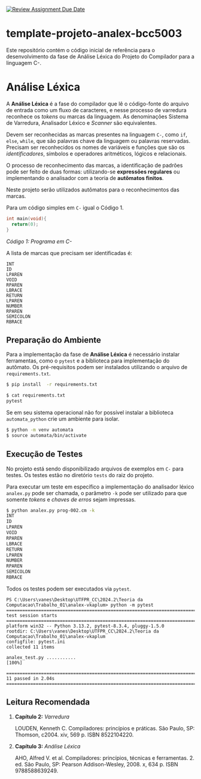 [![Review Assignment Due Date](https://classroom.github.com/assets/deadline-readme-button-22041afd0340ce965d47ae6ef1cefeee28c7c493a6346c4f15d667ab976d596c.svg)](https://classroom.github.com/a/6ZHtfd4V)
# template-projeto-analex-bcc5003
Este repositório contém o código inicial de referência para o desenvolvimento da fase de Análise Léxica do Projeto do Compilador para a linguagem C-.

# Análise Léxica

A __Análise Léxica__ é a fase do compilador que lê o código-fonte do arquivo de entrada como um fluxo de caracteres, e nesse processo de varredura reconhece os _tokens_ ou marcas da linguagem. As denominações Sistema de Varredura, Analisador Léxico e _Scanner_ são equivalentes.

Devem ser reconhecidas as marcas presentes na linguagem `C-`, como `if`, `else`, `while`, que são palavras chave da linguagem ou palavras reservadas. Precisam ser reconhecidos os nomes de variáveis e funções que são os _identificadores_, símbolos e operadores aritméticos, lógicos e relacionais.

O processo de reconhecimento das marcas, a identificação de padrões pode ser feito de duas formas: utilizando-se __expressões regulares__ ou implementando o analisador com a teoria de __autômatos finitos__.

Neste projeto serão utilizados autômatos para o reconhecimentos das marcas.

Para um código simples em `C-` igual o Código 1.

```c
int main(void){
  return(0);
}
```
_Código 1: Programa em C-_


A lista de marcas que precisam ser identificadas é:
```
INT
ID
LPAREN
VOID
RPAREN
LBRACE
RETURN
LPAREN
NUMBER
RPAREN
SEMICOLON
RBRACE
```

## Preparação do Ambiente

Para a implementação da fase de __Análise Léxica__ é necessário instalar ferramentas, como o `pytest` e a biblioteca para implementação do autômato. Os pré-requisitos podem ser instalados utilizando o arquivo de `requirements.txt`.

```bash
$ pip install  -r requirements.txt
```

```bash
$ cat requirements.txt
pytest
```

Se em seu sistema operacional não for possível instalar a biblioteca `automata_python` crie um ambiente para isolar.

```bash
$ python -m venv automata
$ source automata/bin/activate
```

## Execução de Testes

No projeto está sendo disponibilizado arquivos de exemplos em `C-` para testes. Os testes estão no diretório `tests` do raiz do projeto.

Para executar um teste em específico a implementação do analisador léxico `analex.py` pode ser chamada, o parâmetro `-k` pode ser utilizado para que somente _tokens_ e _chaves de erros_ sejam impressas.

```bash
$ python analex.py prog-002.cm -k
INT
ID
LPAREN
VOID
RPAREN
LBRACE
RETURN
LPAREN
NUMBER
RPAREN
SEMICOLON
RBRACE
```

Todos os testes podem ser executados via `pytest`.

```
PS C:\Users\vanes\Desktop\UTFPR_CC\2024.2\Teoria da Computacao\Trabalho_01\analex-vkaplum> python -m pytest
============================================================================ test session starts ============================================================================
platform win32 -- Python 3.13.2, pytest-8.3.4, pluggy-1.5.0
rootdir: C:\Users\vanes\Desktop\UTFPR_CC\2024.2\Teoria da Computacao\Trabalho_01\analex-vkaplum
configfile: pytest.ini
collected 11 items                                                                                                                                                           

analex_test.py ...........                                                                                                                                             [100%]

============================================================================ 11 passed in 2.04s =============================================================================

```

## Leitura Recomendada

1. __Capítulo 2:__ _Varredura_

    LOUDEN, Kenneth C. Compiladores: princípios e práticas. São Paulo, SP: Thomson, c2004. xiv, 569 p. ISBN 8522104220.

2. __Capítulo 3:__ _Análise Léxica_

    AHO, Alfred V. et al. Compiladores: princípios, técnicas e ferramentas. 2. ed. São Paulo, SP: Pearson Addison-Wesley, 2008. x, 634 p. ISBN 9788588639249.